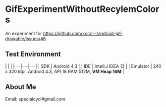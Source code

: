 GifExperimentWithoutRecylemColors
=================================

An experiment for https://github.com/koral--/android-gif-drawable/issues/46

## Test Environment

| | |
|---|---|---|
| SDK | Android 4.3 |
| IDE | IntelliJ IDEA 13 |
| Emulator | 240 x 320 ldpi, Android 4.3, API 18 RAM 512M, **VM Heap 16M** |


## About Me

Email: specialcyci#gmail.com
